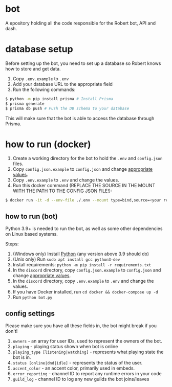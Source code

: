 # bot

A epository holding all the code responsible for the Robert bot, API and dash.

# database setup

Before setting up the bot, you need to set up a database so Robert knows how to
store and get data.

1. Copy `.env.example` to `.env`
2. Add your database URL to the appropriate field
4. Run the following commands:
```sh
$ python -m pip install prisma # Install Prisma
$ prisma generate
$ prisma db push # Push the DB schema to your database
```

This will make sure that the bot is able to access the database through Prisma.

# how to run (docker)

1. Create a working directory for the bot to hold the `.env` and `config.json` files.
2. Copy `config.json.example` to `config.json`
   and change [appropriate values][values].
3. Copy `.env.example` to `.env` and change the values.
4. Run this docker command (REPLACE THE SOURCE IN THE MOUNT WITH THE PATH TO THE CONFIG JSON FILE!):
```sh
$ docker run -it -d --env-file ./.env --mount type=bind,source=<your relative config path>,target=/usr/src/app/config.json --name robert ghcr.io/greek/robert-bot:master
```

## how to run (bot)

Python 3.9+ is needed to run the bot, as well as some other dependencies on
Linux based systems.

Steps:

1. (Windows only) Install [Python][python] (any version above 3.9 should do)
2. (Unix only) Run `sudo apt install gcc python3-dev`
3. Install requirements: `python -m pip install -r requirements.txt`
4. In the `discord` directory, copy `config.json.example` to `config.json`
   and change [appropriate values][values].
5. In the `discord` directory, copy `.env.example` to `.env` and change the values.
6. If you have Docker installed, run `cd docker && docker-compose up -d`
7. Run `python bot.py`

## config settings

Please make sure you have all these fields in, the bot might break if you don't!

1. `owners` - an array for user IDs, used to represent the owners of the bot.
2. `playing` - playing status shown when bot is online
3. `playing_type [listening|watching]` - represents what playing state the bot
   is in.
4. `status [online|dnd|idle]` - represents the status of the user.
5. `accent_color` - an accent color, primarily used in embeds.
6. `error_reporting` - channel ID to report any runtime errors in your code
7. `guild_log` - channel ID to log any new guilds the bot joins/leaves

[python]: https://www.python.org/
[values]: #config-settings

